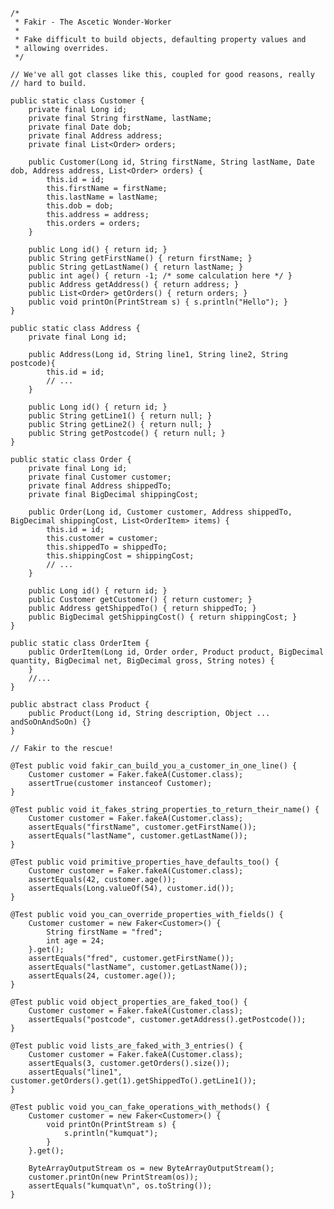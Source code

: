     /*
     * Fakir - The Ascetic Wonder-Worker
     *
     * Fake difficult to build objects, defaulting property values and
     * allowing overrides.
     */

    // We've all got classes like this, coupled for good reasons, really
    // hard to build.

    public static class Customer {
        private final Long id;
        private final String firstName, lastName;
        private final Date dob;
        private final Address address;
        private final List<Order> orders;

        public Customer(Long id, String firstName, String lastName, Date dob, Address address, List<Order> orders) {
            this.id = id;
            this.firstName = firstName;
            this.lastName = lastName;
            this.dob = dob;
            this.address = address;
            this.orders = orders;
        }

        public Long id() { return id; }
        public String getFirstName() { return firstName; }
        public String getLastName() { return lastName; }
        public int age() { return -1; /* some calculation here */ }
        public Address getAddress() { return address; }
        public List<Order> getOrders() { return orders; }
        public void printOn(PrintStream s) { s.println("Hello"); }
    }

    public static class Address {
        private final Long id;

        public Address(Long id, String line1, String line2, String postcode){
            this.id = id;
            // ...
        }

        public Long id() { return id; }
        public String getLine1() { return null; }
        public String getLine2() { return null; }
        public String getPostcode() { return null; }
    }

    public static class Order {
        private final Long id;
        private final Customer customer;
        private final Address shippedTo;
        private final BigDecimal shippingCost;

        public Order(Long id, Customer customer, Address shippedTo, BigDecimal shippingCost, List<OrderItem> items) {
            this.id = id;
            this.customer = customer;
            this.shippedTo = shippedTo;
            this.shippingCost = shippingCost;
            // ...
        }

        public Long id() { return id; }
        public Customer getCustomer() { return customer; }
        public Address getShippedTo() { return shippedTo; }
        public BigDecimal getShippingCost() { return shippingCost; }
    }

    public static class OrderItem {
        public OrderItem(Long id, Order order, Product product, BigDecimal quantity, BigDecimal net, BigDecimal gross, String notes) {
        }
        //...
    }

    public abstract class Product {
        public Product(Long id, String description, Object ... andSoOnAndSoOn) {}
    }

    // Fakir to the rescue!

    @Test public void fakir_can_build_you_a_customer_in_one_line() {
        Customer customer = Faker.fakeA(Customer.class);
        assertTrue(customer instanceof Customer);
    }

    @Test public void it_fakes_string_properties_to_return_their_name() {
        Customer customer = Faker.fakeA(Customer.class);
        assertEquals("firstName", customer.getFirstName());
        assertEquals("lastName", customer.getLastName());
    }

    @Test public void primitive_properties_have_defaults_too() {
        Customer customer = Faker.fakeA(Customer.class);
        assertEquals(42, customer.age());
        assertEquals(Long.valueOf(54), customer.id());
    }

    @Test public void you_can_override_properties_with_fields() {
        Customer customer = new Faker<Customer>() {
            String firstName = "fred";
            int age = 24;
        }.get();
        assertEquals("fred", customer.getFirstName());
        assertEquals("lastName", customer.getLastName());
        assertEquals(24, customer.age());
    }

    @Test public void object_properties_are_faked_too() {
        Customer customer = Faker.fakeA(Customer.class);
        assertEquals("postcode", customer.getAddress().getPostcode());
    }

    @Test public void lists_are_faked_with_3_entries() {
        Customer customer = Faker.fakeA(Customer.class);
        assertEquals(3, customer.getOrders().size());
        assertEquals("line1", customer.getOrders().get(1).getShippedTo().getLine1());
    }

    @Test public void you_can_fake_operations_with_methods() {
        Customer customer = new Faker<Customer>() {
            void printOn(PrintStream s) {
                s.println("kumquat");
            }
        }.get();

        ByteArrayOutputStream os = new ByteArrayOutputStream();
        customer.printOn(new PrintStream(os));
        assertEquals("kumquat\n", os.toString());
    }